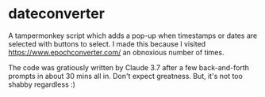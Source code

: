 # dateconverter

A tampermonkey script which adds a pop-up when timestamps or dates are selected with buttons to select. I made this because I visited https://www.epochconverter.com/ an obnoxious number of times. 

The code was gratiously written by Claude 3.7 after a few back-and-forth prompts in about 30 mins all in. Don't expect greatness. But, it's not too shabby regardless :)
